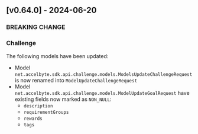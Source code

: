 <a name="v0.64.0"></a>
## [v0.64.0] - 2024-06-20

### BREAKING CHANGE


### Challenge
The following models have been updated:
- Model `net.accelbyte.sdk.api.challenge.models.ModelsUpdateChallengeRequest` is now renamed into `ModelUpdateChallengeRequest`
- Model `net.accelbyte.sdk.api.challenge.models.ModelUpdateGoalRequest` have existing fields now marked as `NON_NULL`:
    - `description`
    - `requirementGroups`
    - `rewards`
    - `tags`